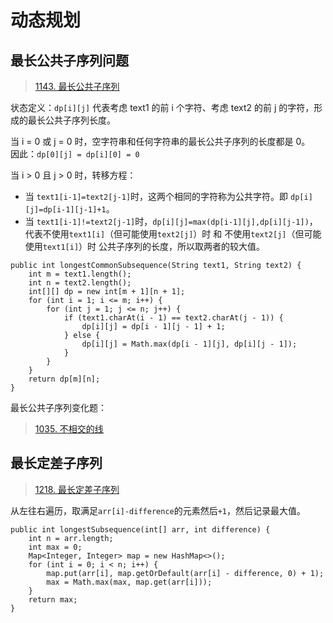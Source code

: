 # 动态规划

## 最长公共子序列问题

> [1143. 最长公共子序列](https://leetcode-cn.com/problems/longest-common-subsequence/)

状态定义：`dp[i][j]` 代表考虑 text1 的前 i 个字符、考虑 text2 的前 j 的字符，形成的最长公共子序列长度。

当 i = 0 或 j = 0 时，空字符串和任何字符串的最长公共子序列的长度都是 0。  
因此：`dp[0][j] = dp[i][0] = 0`

当 i > 0 且 j > 0 时，转移方程：

- 当 `text1[i-1]=text2[j-1]`时，这两个相同的字符称为公共字符。即 `dp[i][j]=dp[i-1][j-1]+1`。
- 当 `text1[i-1]!=text2[j-1]`时，`dp[i][j]=max(dp[i-1][j],dp[i][j-1])`，代表不使用`text1[i]`（但可能使用`text2[j]`）时 和 不使用`text2[j]`（但可能使用`text1[i]`）时 公共子序列的长度，所以取两者的较大值。  

```
public int longestCommonSubsequence(String text1, String text2) {
    int m = text1.length();
    int n = text2.length();
    int[][] dp = new int[m + 1][n + 1];
    for (int i = 1; i <= m; i++) {
        for (int j = 1; j <= n; j++) {
            if (text1.charAt(i - 1) == text2.charAt(j - 1)) {
                dp[i][j] = dp[i - 1][j - 1] + 1;
            } else {
                dp[i][j] = Math.max(dp[i - 1][j], dp[i][j - 1]);
            }
        }
    }
    return dp[m][n];
}
```

最长公共子序列变化题：  

> [1035. 不相交的线](https://leetcode-cn.com/problems/uncrossed-lines/)  


## 最长定差子序列

> [1218. 最长定差子序列](https://leetcode-cn.com/problems/longest-arithmetic-subsequence-of-given-difference/)    

从左往右遍历，取满足`arr[i]-difference`的元素然后`+1`，然后记录最大值。  

```
public int longestSubsequence(int[] arr, int difference) {
    int n = arr.length;
    int max = 0;
    Map<Integer, Integer> map = new HashMap<>();
    for (int i = 0; i < n; i++) {
        map.put(arr[i], map.getOrDefault(arr[i] - difference, 0) + 1);
        max = Math.max(max, map.get(arr[i]));
    }
    return max;
}
```